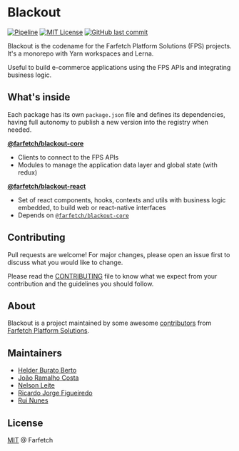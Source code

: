 # Blackout

[![Pipeline](https://github.com/Farfetch/blackout/actions/workflows/CI.yml/badge.svg)](https://github.com/Farfetch/blackout/actions/workflows/CI.yml)
[![MIT License](https://img.shields.io/apm/l/atomic-design-ui)](https://github.com/Farfetch/blackout/blob/main/LICENSE)
[![GitHub last commit](https://img.shields.io/github/last-commit/Farfetch/blackout)](https://github.com/Farfetch/blackout/graphs/commit-activity)

Blackout is the codename for the Farfetch Platform Solutions (FPS) projects. It's a monorepo with Yarn workspaces and Lerna.

Useful to build e-commerce applications using the FPS APIs and integrating business logic.

## What's inside

Each package has its own `package.json` file and defines its dependencies, having full autonomy to publish a new version into the registry when needed.

[**@farfetch/blackout-core**](packages/core)

- Clients to connect to the FPS APIs
- Modules to manage the application data layer and global state (with redux)

[**@farfetch/blackout-react**](packages/react)

- Set of react components, hooks, contexts and utils with business logic embedded, to build web or react-native interfaces
- Depends on [`@farfetch/blackout-core`](https://www.npmjs.com/package/@farfetch/blackout-core)

## Contributing

Pull requests are welcome! For major changes, please open an issue first to discuss what you would like to change.

Please read the [CONTRIBUTING](CONTRIBUTING) file to know what we expect from your contribution and the guidelines you should follow.

## About

Blackout is a project maintained by some awesome [contributors](https://github.com/Farfetch/blackout/graphs/contributors) from [Farfetch Platform Solutions](https://www.farfetchplatformsolutions.com/).

## Maintainers

- [Helder Burato Berto](https://github.com/helderburato)
- [João Ramalho Costa](https://github.com/joaoprcosta)
- [Nelson Leite](https://github.com/nelsonleite)
- [Ricardo Jorge Figueiredo](https://github.com/ricardojmf)
- [Rui Nunes](https://github.com/ruifcnunes)

## License

[MIT](LICENSE) @ Farfetch
